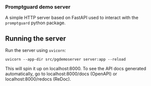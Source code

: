 ### Promptguard demo server

A simple HTTP server based on FastAPI used to interact with the `promptguard` python package.

## Running the server
Run the server using `uvicorn`:
```
uvicorn --app-dir src/pgdemoserver server:app --reload
```
This will spin it up on localhost:8000. To see the API docs generated automatically, go to localhost:8000/docs (OpenAPI) or localhost:8000/redocs (ReDoc).

